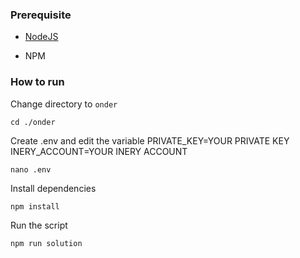 ### Prerequisite

- [NodeJS](https://nodejs.org/en/)

- NPM



### How to run

Change directory to ```onder```

```shell
cd ./onder
```

Create .env and edit the variable
PRIVATE_KEY=YOUR PRIVATE KEY
INERY_ACCOUNT=YOUR INERY ACCOUNT

```shell
nano .env
```

Install dependencies

```shell
npm install
```

Run the script

```
npm run solution
```

